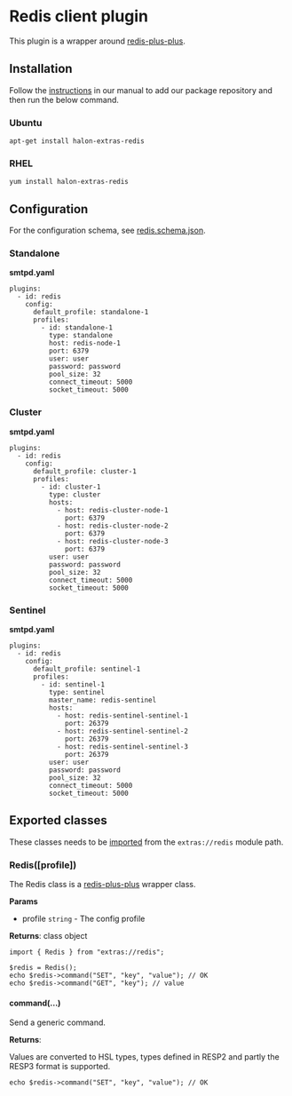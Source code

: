 # Redis client plugin

This plugin is a wrapper around [redis-plus-plus](https://github.com/sewenew/redis-plus-plus).

## Installation

Follow the [instructions](https://docs.halon.io/manual/comp_install.html#installation) in our manual to add our package repository and then run the below command.

### Ubuntu

```
apt-get install halon-extras-redis
```

### RHEL

```
yum install halon-extras-redis
```

## Configuration

For the configuration schema, see [redis.schema.json](redis.schema.json).

### Standalone

**smtpd.yaml**

```
plugins:
  - id: redis
    config:
      default_profile: standalone-1
      profiles:
        - id: standalone-1
          type: standalone
          host: redis-node-1
          port: 6379
          user: user
          password: password
          pool_size: 32
          connect_timeout: 5000
          socket_timeout: 5000
```

### Cluster

**smtpd.yaml**

```
plugins:
  - id: redis
    config:
      default_profile: cluster-1
      profiles:
        - id: cluster-1
          type: cluster
          hosts:
            - host: redis-cluster-node-1
              port: 6379
            - host: redis-cluster-node-2
              port: 6379
            - host: redis-cluster-node-3
              port: 6379
          user: user
          password: password
          pool_size: 32
          connect_timeout: 5000
          socket_timeout: 5000
```

### Sentinel

**smtpd.yaml**

```
plugins:
  - id: redis
    config:
      default_profile: sentinel-1
      profiles:
        - id: sentinel-1
          type: sentinel
          master_name: redis-sentinel
          hosts:
            - host: redis-sentinel-sentinel-1
              port: 26379
            - host: redis-sentinel-sentinel-2
              port: 26379
            - host: redis-sentinel-sentinel-3
              port: 26379
          user: user
          password: password
          pool_size: 32
          connect_timeout: 5000
          socket_timeout: 5000
```

## Exported classes

These classes needs to be [imported](https://docs.halon.io/hsl/structures.html#import) from the `extras://redis` module path.

### Redis([profile])

The Redis class is a [redis-plus-plus](https://github.com/sewenew/redis-plus-plus) wrapper class.

**Params**

- profile `string` - The config profile

**Returns**: class object

```
import { Redis } from "extras://redis";

$redis = Redis();
echo $redis->command("SET", "key", "value"); // OK
echo $redis->command("GET", "key"); // value
```

#### command(...)

Send a generic command.

**Returns**:

Values are converted to HSL types, types defined in RESP2 and partly the RESP3 format is supported.

```
echo $redis->command("SET", "key", "value"); // OK
```
